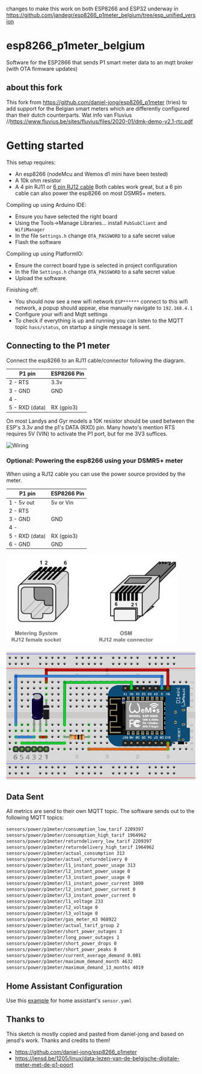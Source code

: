 changes to make this work on both ESP8266 and ESP32 underway in https://github.com/jandegr/esp8266_p1meter_belgium/tree/esp_unified_version

# esp8266_p1meter_belgium

Software for the ESP2866 that sends P1 smart meter data to an mqtt broker (with OTA firmware updates)

## about this fork
This fork from https://github.com/daniel-jong/esp8266_p1meter (tries) to add support for the Belgian smart meters which are differently configured than their dutch counterparts.
Wat info van Fluvius //https://www.fluvius.be/sites/fluvius/files/2020-01/dmk-demo-v2.1-rtc.pdf

# Getting started
This setup requires:
- An esp8266 (nodeMcu and Wemos d1 mini have been tested)
- A 10k ohm resistor
- A 4 pin RJ11 or [6 pin RJ12 cable](https://www.tinytronics.nl/shop/nl/kabels/adapters/rj12-naar-6-pins-dupont-jumper-adapter) Both cables work great, but a 6 pin cable can also power the esp8266 on most DSMR5+ meters.

Compiling up using Arduino IDE:
- Ensure you have selected the right board
- Using the Tools->Manage Libraries... install `PubSubClient` and `WifiManager`
- In the file `Settings.h` change `OTA_PASSWORD` to a safe secret value
- Flash the software

Compiling up using PlatformIO:
- Ensure the correct board type is selected in project configuration
- In the file `Settings.h` change `OTA_PASSWORD` to a safe secret value
- Upload the software.

Finishing off:
- You should now see a new wifi network `ESP******` connect to this wifi network, a popup should appear, else manually navigate to `192.168.4.1`
- Configure your wifi and Mqtt settings
- To check if everything is up and running you can listen to the MQTT topic `hass/status`, on startup a single message is sent.

## Connecting to the P1 meter
Connect the esp8266 to an RJ11 cable/connector following the diagram.

| P1 pin   | ESP8266 Pin |
| ----     | ---- |
| 2 - RTS  | 3.3v |
| 3 - GND  | GND  |
| 4 -      |      |
| 5 - RXD (data) | RX (gpio3) |

On most Landys and Gyr models a 10K resistor should be used between the ESP's 3.3v and the p1's DATA (RXD) pin. Many howto's mention RTS requires 5V (VIN) to activate the P1 port, but for me 3V3 suffices.

![Wiring](https://github.com/jandegr/esp8266_p1meter_belgium/blob/main/assets/esp8266_p1meter_bb.png)

### Optional: Powering the esp8266 using your DSMR5+ meter 
<p>
When using a RJ12 cable you can use the power source provided by the meter.
  
| P1 pin   | ESP8266 Pin |
| ----     | ---- |
| 1 - 5v out | 5v or Vin |
| 2 - RTS  |  |
| 3 - GND  | GND  |
| 4 -      |      |
| 5 - RXD (data) | RX (gpio3) |
| 6 - GND  | GND  |

![RJ12](https://github.com/jandegr/esp8266_p1meter_belgium/blob/main/assets/RJ12.png) 
  
![Wiring powered by meter](https://github.com/jandegr/esp8266_p1meter_belgium/blob/main/assets/P1_powered_by_meter.png)

</p>

## Data Sent

All metrics are send to their own MQTT topic.
The software sends out to the following MQTT topics:

```
sensors/power/p1meter/consumption_low_tarif 2209397
sensors/power/p1meter/consumption_high_tarif 1964962
sensors/power/p1meter/returndelivery_low_tarif 2209397
sensors/power/p1meter/returndelivery_high_tarif 1964962
sensors/power/p1meter/actual_consumption 313
sensors/power/p1meter/actual_returndelivery 0
sensors/power/p1meter/l1_instant_power_usage 313
sensors/power/p1meter/l2_instant_power_usage 0
sensors/power/p1meter/l3_instant_power_usage 0
sensors/power/p1meter/l1_instant_power_current 1000
sensors/power/p1meter/l2_instant_power_current 0
sensors/power/p1meter/l3_instant_power_current 0
sensors/power/p1meter/l1_voltage 233
sensors/power/p1meter/l2_voltage 0
sensors/power/p1meter/l3_voltage 0
sensors/power/p1meter/gas_meter_m3 968922
sensors/power/p1meter/actual_tarif_group 2
sensors/power/p1meter/short_power_outages 3
sensors/power/p1meter/long_power_outages 1
sensors/power/p1meter/short_power_drops 0
sensors/power/p1meter/short_power_peaks 0
sensors/power/p1meter/current_average_demand 0.081
sensors/power/p1meter/maximum_demand_month 4632
sensors/power/p1meter/maximum_demand_13_months 4019
```

## Home Assistant Configuration

Use this [example](https://github.com/jandegr/esp8266_p1meter_belgium/blob/main/assets/p1_sensors.yaml) for home assistant's `sensor.yaml`

## Thanks to

This sketch is mostly copied and pasted from daniel-jong and based on jensd's work.
Thanks and credits to them!

- https://github.com/daniel-jong/esp8266_p1meter
- https://jensd.be/1205/linux/data-lezen-van-de-belgische-digitale-meter-met-de-p1-poort

